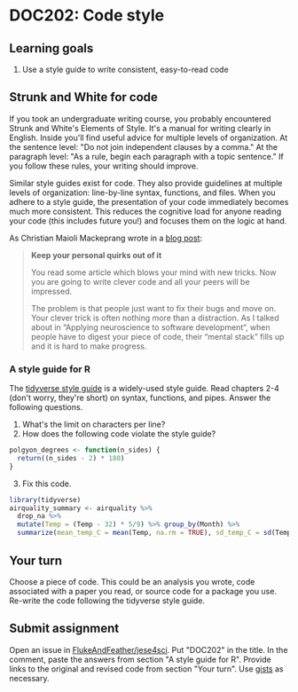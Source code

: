 # DOC202: Code style

## Learning goals

1.  Use a style guide to write consistent, easy-to-read code

## Strunk and White for code

If you took an undergraduate writing course, you probably encountered Strunk and White's Elements of Style. It's a manual for writing clearly in English. Inside you'll find useful advice for multiple levels of organization. At the sentence level: "Do not join independent clauses by a comma." At the paragraph level: "As a rule, begin each paragraph with a topic sentence." If you follow these rules, your writing should improve. 

Similar style guides exist for code. They also provide guidelines at multiple levels of organization: line-by-line syntax, functions, and files. When you adhere to a style guide, the presentation of your code immediately becomes much more consistent. This reduces the cognitive load for anyone reading your code (this includes future you!) and focuses them on the logic at hand.

As Christian Maioli Mackeprang wrote in a [blog post](https://chrismm.com/blog/writing-good-code-reduce-the-cognitive-load):

> **Keep your personal quirks out of it**
>
> You read some article which blows your mind with new tricks. Now you are going to write clever code and all your peers will be impressed.
>
> The problem is that people just want to fix their bugs and move on. Your clever trick is often nothing more than a distraction. As I talked about in “Applying neuroscience to software development“, when people have to digest your piece of code, their “mental stack” fills up and it is hard to make progress.

### A style guide for R

The [tidyverse style guide](https://style.tidyverse.org) is a widely-used style guide. Read chapters 2-4 (don't worry, they're short) on syntax, functions, and pipes. Answer the following questions.

1.  What's the limit on characters per line?
2.  How does the following code violate the style guide?
  ```r
  polgyon_degrees <- function(n_sides) {
    return((n_sides - 2) * 180)
  }
  ```
3.  Fix this code.
  ```r
  library(tidyverse)
  airquality_summary <- airquality %>% 
    drop_na %>% 
    mutate(Temp = (Temp - 32) * 5/9) %>% group_by(Month) %>% 
    summarize(mean_temp_C = mean(Temp, na.rm = TRUE), sd_temp_C = sd(Temp, na.rm = TRUE))
  ```

## Your turn

Choose a piece of code. This could be an analysis you wrote, code associated with a paper you read, or source code for a package you use. Re-write the code following the tidyverse style guide.

## Submit assignment

Open an issue in [FlukeAndFeather/jese4sci](https://github.com/FlukeAndFeather/jese4sci). Put "DOC202" in the title. In the comment, paste the answers from section "A style guide for R". Provide links to the original and revised code from section "Your turn". Use [gists](https://docs.github.com/en/github/writing-on-github/editing-and-sharing-content-with-gists/creating-gists) as necessary.
